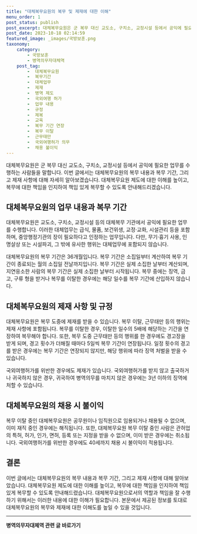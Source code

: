 ```yaml
---
title: "대체복무요원의 복무 및 제재에 대한 이해"
menu_order: 1
post_status: publish
post_excerpt: 대체복무요원은 군 복무 대신 교도소, 구치소, 교정시설 등에서 공익에 필요한 업무를 수행하는 사람들을 말합니다. 이번 글에서는 대체복무요원의 복무 내용과 복무 기간, 그리고 제재 사항에 대해 자세히 알아보겠습니다. 대체복무요원 제도에 대한 이해를 높이고, 복무에 대한 책임을 인지하여 책임 있게 복무할 수 있도록 안내해드리겠습니다.
post_date: 2023-10-18 02:14:59
featured_image: _images/국방보훈.png
taxonomy:
    category:
        - 국방보훈
        - 병역의무자대체역
    post_tag:
        -  대체복무요원
        -  복무기간
        -  대체업무
        -  제재
        -  병역 제도
        -  국외여행 허가
        -  업무 내용
        -  규정
        -  제복
        -  교육
        -  복무 기간 연장
        -  복무 이탈
        -  근무태만
        -  국외여행허가 의무
        -  채용 불이익
---
```



대체복무요원은 군 복무 대신 교도소, 구치소, 교정시설 등에서 공익에 필요한 업무를 수행하는 사람들을 말합니다. 이번 글에서는 대체복무요원의 복무 내용과 복무 기간, 그리고 제재 사항에 대해 자세히 알아보겠습니다. 대체복무요원 제도에 대한 이해를 높이고, 복무에 대한 책임을 인지하여 책임 있게 복무할 수 있도록 안내해드리겠습니다.

## 대체복무요원의 업무 내용과 복무 기간

대체복무요원은 교도소, 구치소, 교정시설 등의 대체복무 기관에서 공익에 필요한 업무를 수행합니다. 이러한 대체업무는 급식, 물품, 보건위생, 교정·교화, 시설관리 등을 포함하며, 중앙행정기관의 장이 필요하다고 인정하는 업무입니다. 다만, 무기·흉기 사용, 인명살상 또는 시설파괴, 그 밖에 유사한 행위는 대체업무에 포함되지 않습니다.

대체복무요원의 복무 기간은 36개월입니다. 복무 기간은 소집일부터 계산하여 복무 기간이 종료되는 월의 소집일 전날까지입니다. 복무 기간은 실제 소집한 날부터 계산되며, 지연응소한 사람의 복무 기간은 실제 소집한 날부터 시작됩니다. 복무 중에는 징역, 금고, 구류 형을 받거나 복무를 이탈한 경우에는 해당 일수를 복무 기간에 산입하지 않습니다.

## 대체복무요원의 제재 사항 및 규정

대체복무요원은 복무 도중에 제재를 받을 수 있습니다. 복무 이탈, 근무태만 등의 행위는 제재 사항에 포함됩니다. 복무를 이탈한 경우, 이탈한 일수의 5배에 해당하는 기간을 연장하여 복무해야 합니다. 또한, 복무 도중 근무태만 등의 행위를 한 경우에도 경고장을 받게 되며, 경고 횟수가 더해질 때마다 5일씩 복무 기간이 연장됩니다. 일정 횟수의 경고를 받은 경우에는 복무 기간은 연장되지 않지만, 해당 행위에 따라 징역 처벌을 받을 수 있습니다.

국외여행허가를 위반한 경우에도 제재가 있습니다. 국외여행허가를 받지 않고 출국하거나 귀국하지 않은 경우, 귀국하여 병역의무를 마치지 않은 경우에는 3년 이하의 징역에 처할 수 있습니다.

## 대체복무요원의 채용 시 불이익

복무 이탈 중인 대체복무요원은 공무원이나 임직원으로 임용되거나 채용될 수 없으며, 이미 재직 중인 경우에는 해직됩니다. 또한, 대체복무요원 복무 이탈 중인 사람은 관허업의 특허, 허가, 인가, 면허, 등록 또는 지정을 받을 수 없으며, 이미 받은 경우에는 취소됩니다. 국외여행허가를 위반한 경우에도 40세까지 채용 시 불이익이 적용됩니다.

## 결론

이번 글에서는 대체복무요원의 복무 내용과 복무 기간, 그리고 제재 사항에 대해 알아보았습니다. 대체복무요원 제도에 대한 이해를 높이고, 복무에 대한 책임을 인지하여 책임 있게 복무할 수 있도록 안내해드렸습니다. 대체복무요원으로서의 역할과 책임을 잘 수행하기 위해서는 이러한 내용에 대한 이해가 필요합니다. 본문에서 제공된 정보를 토대로 대체복무요원의 복무와 제재에 대한 이해도를 높일 수 있을 것입니다.
<!-- wp:separator -->
<hr class="wp-block-separator has-alpha-channel-opacity"/>
<!-- /wp:separator -->

<!-- wp:group {"backgroundColor":"base","layout":{"type":"constrained"}} -->
<div class="wp-block-group has-base-background-color has-background"><!-- wp:paragraph {"align":"center","fontSize":"medium"} -->
<p class="has-text-align-center has-large-font-size"><strong>병역의무자대체역 관련 글 바로가기</strong></p>
<!-- /wp:paragraph -->


<!-- wp:latest-posts
{"categories":[{"id":7660,"count":19,"description":"","link":"https://uknowlaw.com/category/%eb%b3%91%ec%97%ad%ec%9d%98%eb%ac%b4%ec%9e%90%eb%8c%80%ec%b2%b4%ec%97%ad/","name":"병역의무자대체역","slug":"병역의무자대체역","taxonomy":"category","parent":0,"meta":[],"_links":{"self":[{"href":"https://uknowlaw.com/wp-json/wp/v2/categories/7660"}],"collection":[{"href":"https://uknowlaw.com/wp-json/wp/v2/categories"}],"about":[{"href":"https://uknowlaw.com/wp-json/wp/v2/taxonomies/category"}],"wp:post_type":[{"href":"https://uknowlaw.com/wp-json/wp/v2/posts?categories=7660"}],"curies":[{"name":"wp","href":"https://api.w.org/{rel}","templated":true}]}}],"postsToShow":100,"excerptLength":28,"postLayout":"grid","columns":2,"featuredImageAlign":"left","featuredImageSizeSlug":"large","fontSize":"small"} /--></div>
<!-- /wp:group -->